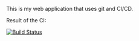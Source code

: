 This is my web application that uses git and CI/CD.

Result of the CI:

[![Build Status](https://travis-ci.org/MErenB/automatedWebApp.svg?branch=main)](https://travis-ci.org/MErenB/automatedWebApp)